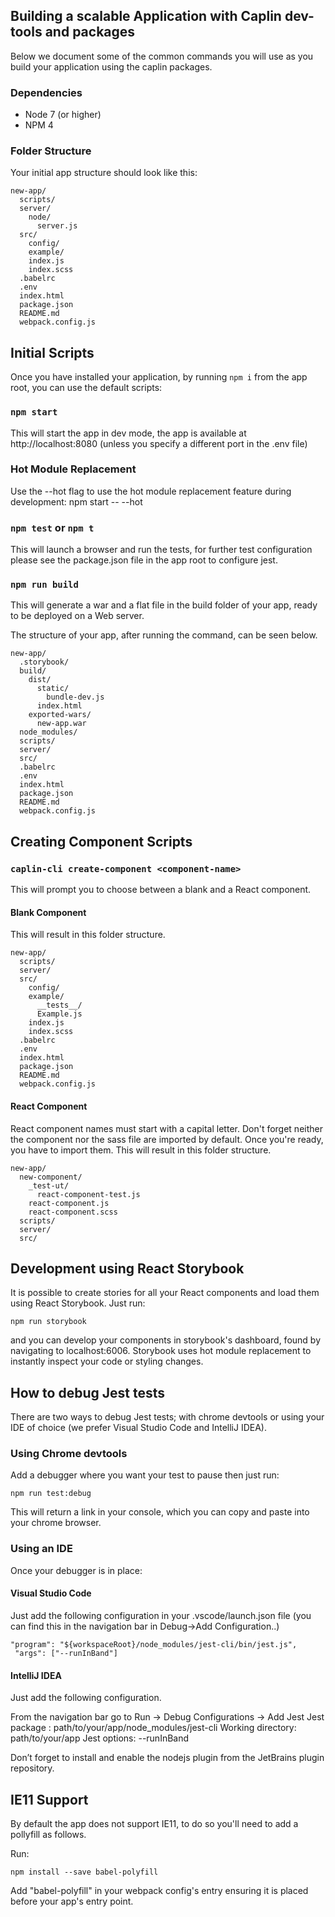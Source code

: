 ## Building a scalable Application with Caplin dev-tools and packages

Below we document some of the common commands you will use as you build your
application using the caplin packages.

### Dependencies
* Node 7 (or higher)
* NPM 4

### Folder Structure

Your initial app structure should look like this:

```
new-app/
  scripts/
  server/
    node/
      server.js
  src/
    config/
    example/
    index.js
    index.scss
  .babelrc
  .env
  index.html
  package.json
  README.md
  webpack.config.js  
```

## Initial Scripts


Once you have installed your application, by running `npm i` from the app root,
you can use the default scripts:

### `npm start`

This will start the app in dev mode, the app is available at
http://localhost:8080 (unless you specify a different port in the .env file)

### Hot Module Replacement

Use the --hot flag to use the hot module replacement feature during development:
npm start -- --hot

### `npm test` or `npm t`

This will launch a browser and run the tests, for further test configuration
please see the package.json file in the app root to configure jest.

### `npm run build`

This will generate a war and a flat file in the build folder of your app, ready to be deployed on a Web server.

The structure of your app, after running the command, can be seen below.

```
new-app/
  .storybook/
  build/
    dist/
      static/
        bundle-dev.js
      index.html
    exported-wars/
      new-app.war
  node_modules/
  scripts/
  server/
  src/
  .babelrc
  .env
  index.html
  package.json
  README.md
  webpack.config.js
```

## Creating Component Scripts

### `caplin-cli create-component <component-name>`

This will prompt you to choose between a blank and a React component.

#### Blank Component

This will result in this folder structure.

```
new-app/
  scripts/
  server/
  src/
    config/
    example/
      __tests__/
      Example.js
    index.js
    index.scss
  .babelrc
  .env
  index.html
  package.json
  README.md
  webpack.config.js
```

#### React Component

React component names must start with a capital letter. Don't forget neither the component nor the
sass file are imported by default. Once you're ready, you have to import them.
This will result in this folder structure.

```
new-app/
  new-component/
    _test-ut/
      react-component-test.js
    react-component.js
    react-component.scss
  scripts/
  server/
  src/
```

## Development using React Storybook

It is possible to create stories for all your React components and load them using
React Storybook. Just run:
```
npm run storybook
```
and you can develop your components in storybook's dashboard, found by navigating to localhost:6006.
Storybook uses hot module replacement to instantly inspect your code or styling changes.

## How to debug Jest tests

There are two ways to debug Jest tests; with chrome devtools or using your IDE of choice (we prefer Visual Studio Code and IntelliJ IDEA). 

### Using Chrome devtools 

Add a debugger where you want your test to pause then just run:

```
npm run test:debug 
``` 

This will return a link in your console, which you can copy and paste into your chrome browser.


### Using an IDE

Once your debugger is in place: 

#### Visual Studio Code 

Just add the following configuration in your .vscode/launch.json file (you can find this in the navigation bar in Debug->Add Configuration..)

```
"program": "${workspaceRoot}/node_modules/jest-cli/bin/jest.js",
 "args": ["--runInBand"]
```
#### IntelliJ IDEA

Just add the following configuration.

From the navigation bar go to  Run -> Debug Configurations -> Add Jest 
Jest package : path/to/your/app/node_modules/jest-cli
Working directory: path/to/your/app
Jest options: --runInBand

Don’t forget to install and enable the nodejs plugin from the JetBrains plugin repository.

## IE11 Support

By default the app does not support IE11, to do so you'll need to add a pollyfill as follows.

Run: 

```
npm install --save babel-polyfill
```

Add "babel-polyfill" in your webpack config's entry ensuring it is placed before your app's entry point.
